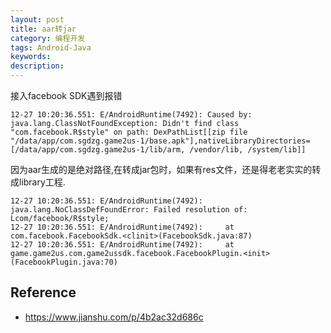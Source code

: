 ```yaml
---
layout: post
title: aar转jar
category: 编程开发
tags: Android-Java
keywords: 
description: 
---
```


接入facebook SDK遇到报错

```
12-27 10:20:36.551: E/AndroidRuntime(7492): Caused by: java.lang.ClassNotFoundException: Didn't find class "com.facebook.R$style" on path: DexPathList[[zip file "/data/app/com.sgdzg.game2us-1/base.apk"],nativeLibraryDirectories=[/data/app/com.sgdzg.game2us-1/lib/arm, /vendor/lib, /system/lib]]
```

因为aar生成的是绝对路径,在转成jar包时，如果有res文件，还是得老老实实的转成library工程.

```
12-27 10:20:36.551: E/AndroidRuntime(7492): java.lang.NoClassDefFoundError: Failed resolution of: Lcom/facebook/R$style;
12-27 10:20:36.551: E/AndroidRuntime(7492): 	at com.facebook.FacebookSdk.<clinit>(FacebookSdk.java:87)
12-27 10:20:36.551: E/AndroidRuntime(7492): 	at game.game2us.com.game2ussdk.facebook.FacebookPlugin.<init>(FacebookPlugin.java:70)

```

#### 

## Reference

* <https://www.jianshu.com/p/4b2ac32d686c>